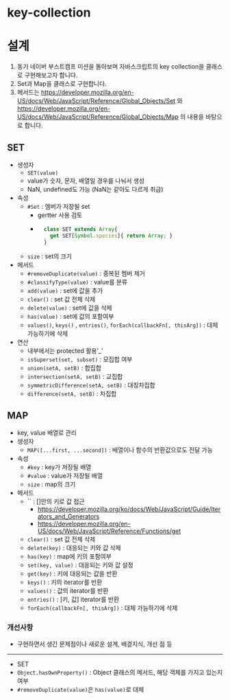 # key-collection
# 설계
1. 동기
네이버 부스트캠프 미션을 돌아보며 자바스크립트의 key collection을 클래스로 구현해보고자 합니다.
2. Set과 Map을 클래스로 구현합니다.
3. 메서드는 https://developer.mozilla.org/en-US/docs/Web/JavaScript/Reference/Global_Objects/Set 와 https://developer.mozilla.org/en-US/docs/Web/JavaScript/Reference/Global_Objects/Map 의 내용을 바탕으로 합니다.
## SET
- 생성자
	- `SET(value)`
	- value가 숫자, 문자, 배열일 경우를 나눠서 생성
	- NaN, undefined도 가능 (NaN는 같아도 다르게 취급)
- 속성
	- `#Set` : 멤버가 저장될 set
		- gertter 사용 검토
		- ```jsx
			class SET extends Array{
			  get SET[Symbol.species]{ return Array; }
			}
			```
	- `size` : set의 크기
- 메서드
	- `#removeDuplicate(value)` : 중복된 멤버 제거
	- `#classifyType(value)` : value를 분류
	- `add(value)` : set에 값을 추가
	- `clear()` : set 값 전체 삭제
	- `delete(value)` : set에 값을 삭제
	- `has(value)` : set에 값의 포함여부
	- `values()`, `keys()` , `entries()`, `forEach(callbackFn[, thisArg])` : 대체 가능하기에 삭제
- 연산
	- 내부에서는 protected 활용'_'
	- `isSuperset(set, subset)` : 모집합 여부
	- `union(setA, setB)` : 합집합
	- `intersection(setA, setB)` : 교집합
	- `symmetricDifference(setA, setB)` : 대칭차집합
	- `difference(setA, setB)` : 차집합
## MAP
- key, value 배열로 관리
- 생성자
	- `MAP([...first, ...second])` : 배열이나 함수의 반환값으로도 전달 가능
- 속성
	- `#key` : key가 저장될 배열
	- `#value` : value가 저장될 배열
	- `size` : map의 크기
- 메서드
	- `` : []안의 키로 값 접근
		- https://developer.mozilla.org/ko/docs/Web/JavaScript/Guide/Iterators_and_Generators 
		- https://developer.mozilla.org/en-US/docs/Web/JavaScript/Reference/Functions/get
	- `clear()` : set 값 전체 삭제
	- `delete(key)` : 대응되는 키와 값 삭제
	- `has(key)` : map에 키의 포함여부
	- `set(key, value)` : 대응되는 키와 값 설정
	- `get(key)` : 키에 대응되는 값을 반환
	- `keys()` : 키의 iterator를 반환
	- `values()` : 값의 iterator를 반환
	- `entries()` : [키, 값] iterator를 반환
	- `forEach(callbackFn[, thisArg])` : 대체 가능하기에 삭제

### 개선사항
- 구현하면서 생긴 문제점이나 새로운 설계, 배경지식, 개선 점 등
---
- SET
- `Object.hasOwnProperty()` : Object 클래스의 메서드, 해당 객체를 가지고 있는지 여부
- `#removeDuplicate(value)`은 `has(value)`로 대체